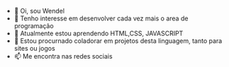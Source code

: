 - 👋 Oi, sou Wendel
- 👀 Tenho interesse em desenvolver cada vez mais o area de programação
- 🌱 Atualmente estou aprendendo HTML,CSS, JAVASCRIPT 
- 💞️ Estou procurnado coladorar em projetos desta linguagem, tanto para sites ou jogos
- 📫 Me encontra nas redes sociais

<!---
wendelreis18/wendelreis18 is a ✨ special ✨ repository because its `README.md` (this file) appears on your GitHub profile.
You can click the Preview link to take a look at your changes.
--->
